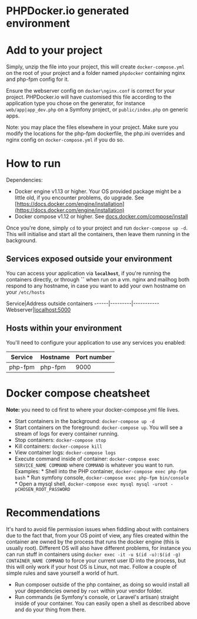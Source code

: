 PHPDocker.io generated environment
==================================

# Add to your project #

Simply, unzip the file into your project, this will create `docker-compose.yml` on the root of your project and a folder named `phpdocker` containing nginx and php-fpm config for it.

Ensure the webserver config on `docker\nginx.conf` is correct for your project. PHPDocker.io will have customised this file according to the application type you chose on the generator, for instance `web/app|app_dev.php` on a Symfony project, or `public/index.php` on generic apps.

Note: you may place the files elsewhere in your project. Make sure you modify the locations for the php-fpm dockerfile, the php.ini overrides and nginx config on `docker-compose.yml` if you do so.
 
# How to run #

Dependencies:

  * Docker engine v1.13 or higher. Your OS provided package might be a little old, if you encounter problems, do upgrade. See [https://docs.docker.com/engine/installation](https://docs.docker.com/engine/installation)
  * Docker compose v1.12 or higher. See [docs.docker.com/compose/install](https://docs.docker.com/compose/install/)

Once you're done, simply `cd` to your project and run `docker-compose up -d`. This will initialise and start all the containers, then leave them running in the background.

## Services exposed outside your environment ##

You can access your application via **`localhost`**, if you're running the containers directly, or through **``** when run on a vm. nginx and mailhog both respond to any hostname, in case you want to add your own hostname on your `/etc/hosts` 

Service|Address outside containers
------|---------|-----------
Webserver|[localhost:5000](http://localhost:5000)

## Hosts within your environment ##

You'll need to configure your application to use any services you enabled:

Service|Hostname|Port number
------|---------|-----------
php-fpm|php-fpm|9000

# Docker compose cheatsheet #

**Note:** you need to cd first to where your docker-compose.yml file lives.

  * Start containers in the background: `docker-compose up -d`
  * Start containers on the foreground: `docker-compose up`. You will see a stream of logs for every container running.
  * Stop containers: `docker-compose stop`
  * Kill containers: `docker-compose kill`
  * View container logs: `docker-compose logs`
  * Execute command inside of container: `docker-compose exec SERVICE_NAME COMMAND` where `COMMAND` is whatever you want to run. Examples:
        * Shell into the PHP container, `docker-compose exec php-fpm bash`
        * Run symfony console, `docker-compose exec php-fpm bin/console`
        * Open a mysql shell, `docker-compose exec mysql mysql -uroot -pCHOSEN_ROOT_PASSWORD`

# Recommendations #

It's hard to avoid file permission issues when fiddling about with containers due to the fact that, from your OS point of view, any files created within the container are owned by the process that runs the docker engine (this is usually root). Different OS will also have different problems, for instance you can run stuff in containers using `docker exec -it -u $(id -u):$(id -g) CONTAINER_NAME COMMAND` to force your current user ID into the process, but this will only work if your host OS is Linux, not mac. Follow a couple of simple rules and save yourself a world of hurt.

  * Run composer outside of the php container, as doing so would install all your dependencies owned by `root` within your vendor folder.
  * Run commands (ie Symfony's console, or Laravel's artisan) straight inside of your container. You can easily open a shell as described above and do your thing from there.
